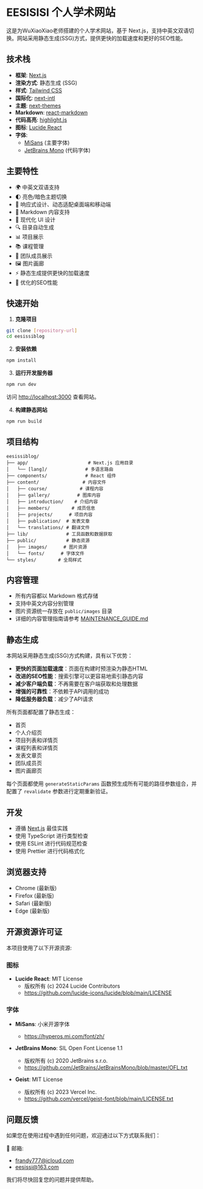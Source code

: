 # EESISISI 个人学术网站

这是为WuXiaoXiao老师搭建的个人学术网站，基于 Next.js，支持中英文双语切换。网站采用静态生成(SSG)方式，提供更快的加载速度和更好的SEO性能。

## 技术栈

- **框架**: [Next.js](https://nextjs.org)
- **渲染方式**: 静态生成 (SSG)
- **样式**: [Tailwind CSS](https://tailwindcss.com)
- **国际化**: [next-intl](https://next-intl-docs.vercel.app)
- **主题**: [next-themes](https://github.com/pacocoursey/next-themes)
- **Markdown**: [react-markdown](https://github.com/remarkjs/react-markdown)
- **代码高亮**: [highlight.js](https://highlightjs.org)
- **图标**: [Lucide React](https://lucide.dev)
- **字体**: 
  - [MiSans](https://hyperos.mi.com/font/zh/) (主要字体)
  - [JetBrains Mono](https://www.jetbrains.com/lp/mono/) (代码字体)

## 主要特性

- 🌍 中英文双语支持
- 🌓 亮色/暗色主题切换
- 📱 响应式设计、动态适配桌面端和移动端
- 📝 Markdown 内容支持
- 🎨 现代化 UI 设计
- 🔍 目录自动生成
- 📊 项目展示
- 📚 课程管理
- 👥 团队成员展示
- 🖼️ 图片画廊
- ⚡ 静态生成提供更快的加载速度
- 🔎 优化的SEO性能

## 快速开始

1. **克隆项目**

```bash
git clone [repository-url]
cd eesissiblog
```

2. **安装依赖**

```bash
npm install
```

3. **运行开发服务器**

```bash
npm run dev
```

访问 [http://localhost:3000](http://localhost:3000) 查看网站。

4. **构建静态网站**

```bash
npm run build
```

## 项目结构

```
eesissiblog/
├── app/                      # Next.js 应用目录
│   └── [lang]/              # 多语言路由
├── components/              # React 组件
├── content/                # 内容文件
│   ├── course/            # 课程内容
│   ├── gallery/          # 图库内容
│   ├── introduction/    # 介绍内容
│   ├── members/        # 成员信息
│   ├── projects/      # 项目内容
│   ├── publication/  # 发表文章
│   └── translations/ # 翻译文件
├── lib/              # 工具函数和数据获取
├── public/           # 静态资源
│   ├── images/      # 图片资源
│   └── fonts/      # 字体文件
└── styles/        # 全局样式
```

## 内容管理

- 所有内容都以 Markdown 格式存储
- 支持中英文内容分别管理
- 图片资源统一存放在 `public/images` 目录
- 详细的内容管理指南请参考 [MAINTENANCE_GUIDE.md](./MAINTENANCE_GUIDE.md)

## 静态生成

本网站采用静态生成(SSG)方式构建，具有以下优势：

- **更快的页面加载速度**：页面在构建时预渲染为静态HTML
- **改进的SEO性能**：搜索引擎可以更容易地索引静态内容
- **减少客户端负载**：不再需要在客户端获取和处理数据
- **增强的可靠性**：不依赖于API调用的成功
- **降低服务器负载**：减少了API请求

所有页面都配置了静态生成：
- 首页
- 个人介绍页
- 项目列表和详情页
- 课程列表和详情页
- 发表文章页
- 团队成员页
- 图片画廊页

每个页面都使用 `generateStaticParams` 函数预生成所有可能的路径参数组合，并配置了 `revalidate` 参数进行定期重新验证。

## 开发

- 遵循 [Next.js](https://nextjs.org/docs) 最佳实践
- 使用 TypeScript 进行类型检查
- 使用 ESLint 进行代码规范检查
- 使用 Prettier 进行代码格式化

## 浏览器支持

- Chrome (最新版)
- Firefox (最新版)
- Safari (最新版)
- Edge (最新版)

## 开源资源许可证

本项目使用了以下开源资源:

### 图标
- **Lucide React**: MIT License
  - 版权所有 (c) 2024 Lucide Contributors
  - https://github.com/lucide-icons/lucide/blob/main/LICENSE

### 字体
- **MiSans**: 小米开源字体
  - https://hyperos.mi.com/font/zh/
  
- **JetBrains Mono**: SIL Open Font License 1.1
  - 版权所有 (c) 2020 JetBrains s.r.o.
  - https://github.com/JetBrains/JetBrainsMono/blob/master/OFL.txt
  
- **Geist**: MIT License
  - 版权所有 (c) 2023 Vercel Inc.
  - https://github.com/vercel/geist-font/blob/main/LICENSE.txt

## 问题反馈

如果您在使用过程中遇到任何问题，欢迎通过以下方式联系我们：

📧 邮箱: 
- [frandy777@icloud.com](mailto:frandy777@icloud.com)
- [eesissi@163.com](mailto:eesissi@163.com)

我们将尽快回复您的问题并提供帮助。

